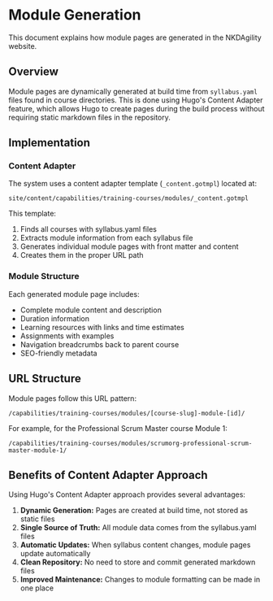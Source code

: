 # Module Generation

This document explains how module pages are generated in the NKDAgility website.

## Overview

Module pages are dynamically generated at build time from `syllabus.yaml` files found in course directories. This is done using Hugo's Content Adapter feature, which allows Hugo to create pages during the build process without requiring static markdown files in the repository.

## Implementation

### Content Adapter

The system uses a content adapter template (`_content.gotmpl`) located at:

```
site/content/capabilities/training-courses/modules/_content.gotmpl
```

This template:
1. Finds all courses with syllabus.yaml files
2. Extracts module information from each syllabus file
3. Generates individual module pages with front matter and content
4. Creates them in the proper URL path

### Module Structure

Each generated module page includes:
- Complete module content and description
- Duration information
- Learning resources with links and time estimates
- Assignments with examples
- Navigation breadcrumbs back to parent course
- SEO-friendly metadata

## URL Structure

Module pages follow this URL pattern:
```
/capabilities/training-courses/modules/[course-slug]-module-[id]/
```

For example, for the Professional Scrum Master course Module 1:
```
/capabilities/training-courses/modules/scrumorg-professional-scrum-master-module-1/
```

## Benefits of Content Adapter Approach

Using Hugo's Content Adapter approach provides several advantages:

1. **Dynamic Generation:** Pages are created at build time, not stored as static files
2. **Single Source of Truth:** All module data comes from the syllabus.yaml files
3. **Automatic Updates:** When syllabus content changes, module pages update automatically
4. **Clean Repository:** No need to store and commit generated markdown files
5. **Improved Maintenance:** Changes to module formatting can be made in one place